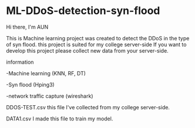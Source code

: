 # ML-DDoS-detection-syn-flood

Hi there, I'm AUN

This is Machine learning project was created to detect the DDoS in the type of syn flood.
this project is suited for my college server-side If you want to develop this project please collect new data from your server-side.

information

-Machine learning (KNN, RF, DT)

-Syn flood (Hping3)

-network traffic capture (wireshark)


DDOS-TEST.csv this file I've collected from my college server-side.

DATA1.csv I made this file to train my model.
